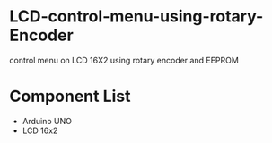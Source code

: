 # LCD-control-menu-using-rotary-Encoder
control menu on LCD 16X2 using rotary encoder and EEPROM


# Component List
- Arduino UNO
- LCD 16x2
